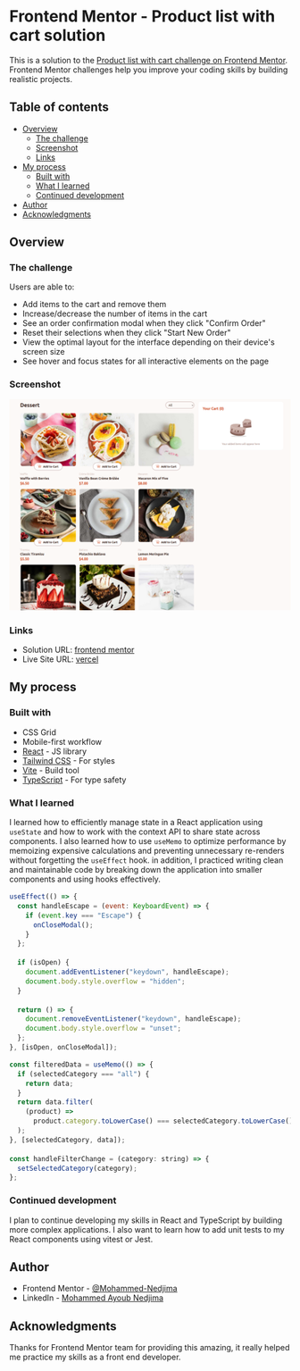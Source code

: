 # Frontend Mentor - Product list with cart solution

This is a solution to the [Product list with cart challenge on Frontend Mentor](https://www.frontendmentor.io/challenges/product-list-with-cart-5MmqLVAp_d). Frontend Mentor challenges help you improve your coding skills by building realistic projects.

## Table of contents

- [Overview](#overview)
  - [The challenge](#the-challenge)
  - [Screenshot](#screenshot)
  - [Links](#links)
- [My process](#my-process)
  - [Built with](#built-with)
  - [What I learned](#what-i-learned)
  - [Continued development](#continued-development)
- [Author](#author)
- [Acknowledgments](#acknowledgments)

## Overview

### The challenge

Users are able to:

- Add items to the cart and remove them
- Increase/decrease the number of items in the cart
- See an order confirmation modal when they click "Confirm Order"
- Reset their selections when they click "Start New Order"
- View the optimal layout for the interface depending on their device's screen size
- See hover and focus states for all interactive elements on the page

### Screenshot

![](./image.png)

### Links

- Solution URL: [frontend mentor](https://your-solution-url.com)
- Live Site URL: [vercel](https://your-live-site-url.com)

## My process

### Built with

- CSS Grid
- Mobile-first workflow
- [React](https://reactjs.org/) - JS library
- [Tailwind CSS](https://tailwindcss.com/) - For styles
- [Vite](https://vitejs.dev/) - Build tool
- [TypeScript](https://www.typescriptlang.org/) - For type safety

### What I learned

I learned how to efficiently manage state in a React application using `useState` and how to work with the context API to share state across components. I also learned how to use `useMemo` to optimize performance by memoizing expensive calculations and preventing unnecessary re-renders without forgetting the `useEffect` hook. in addition, I practiced writing clean and maintainable code by breaking down the application into smaller components and using hooks effectively.

```jsx
useEffect(() => {
  const handleEscape = (event: KeyboardEvent) => {
    if (event.key === "Escape") {
      onCloseModal();
    }
  };

  if (isOpen) {
    document.addEventListener("keydown", handleEscape);
    document.body.style.overflow = "hidden";
  }

  return () => {
    document.removeEventListener("keydown", handleEscape);
    document.body.style.overflow = "unset";
  };
}, [isOpen, onCloseModal]);
```

```jsx
const filteredData = useMemo(() => {
  if (selectedCategory === "all") {
    return data;
  }
  return data.filter(
    (product) =>
      product.category.toLowerCase() === selectedCategory.toLowerCase()
  );
}, [selectedCategory, data]);

const handleFilterChange = (category: string) => {
  setSelectedCategory(category);
};
```

### Continued development

I plan to continue developing my skills in React and TypeScript by building more complex applications. I also want to learn how to add unit tests to my React components using vitest or Jest.

## Author

- Frontend Mentor - [@Mohammed-Nedjima](https://www.frontendmentor.io/profile/Mohammed-Nedjima)
- LinkedIn - [Mohammed Ayoub Nedjima](https://www.linkedin.com/in/mohammed-ayoub-nedjima/)

## Acknowledgments

Thanks for Frontend Mentor team for providing this amazing, it really helped me practice my skills as a front end developer. 
